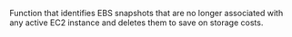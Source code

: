 Function that identifies EBS snapshots that are no longer associated with any active EC2 instance and deletes them to save on storage costs.
